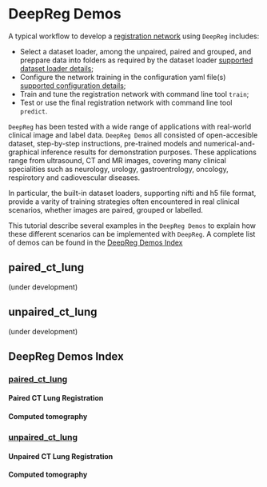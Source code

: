 # DeepReg Demos

A typical workflow to develop a [registration network](tutorial_registration.md) using
`DeepReg` includes:

- Select a dataset loader, among the unpaired, paired and grouped, and preppare data
  into folders as required by the dataset loader
  [supported dataset loader details](doc_data_loader.md);
- Configure the network training in the configuration yaml file(s)
  [supported configuration details](doc_configuration.md);
- Train and tune the registration network with command line tool `train`;
- Test or use the final registration network with command line tool `predict`.

`DeepReg` has been tested with a wide range of applications with real-world clinical
image and label data. `DeepReg Demos` all consisted of open-accesible dataset,
step-by-step instructions, pre-trained models and numerical-and-graphical inference
results for demonstration purposes. These applications range from ultrasound, CT and MR
images, covering many clinical specialities such as neurology, urology, gastroentrology,
oncology, respirotory and cadiovescular diseases.

In particular, the built-in dataset loaders, supporting nifti and h5 file format,
provide a varity of training strategies often encountered in real clinical scenarios,
whether images are paired, grouped or labelled.

This tutorial describe several examples in the `DeepReg Demos` to explain how these
different scenarios can be implemented with `DeepReg`. A complete list of demos can be
found in the [DeepReg Demos Index](#deepreg-demos-index)

## paired_ct_lung

(under development)

## unpaired_ct_lung

(under development)

## DeepReg Demos Index

### [paired_ct_lung](./paired_ct_lung)

#### Paired CT Lung Registration

#### Computed tomography

### [unpaired_ct_lung](./unpaired_ct_lung)

#### Unpaired CT Lung Registration

#### Computed tomography
